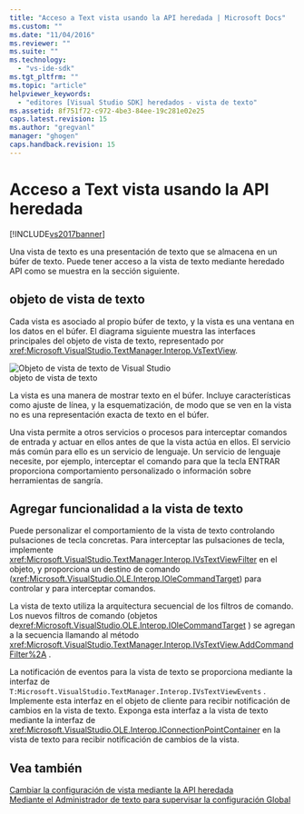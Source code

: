 ```yaml
---
title: "Acceso a Text vista usando la API heredada | Microsoft Docs"
ms.custom: ""
ms.date: "11/04/2016"
ms.reviewer: ""
ms.suite: ""
ms.technology: 
  - "vs-ide-sdk"
ms.tgt_pltfrm: ""
ms.topic: "article"
helpviewer_keywords: 
  - "editores [Visual Studio SDK] heredados - vista de texto"
ms.assetid: 8f751f72-c972-4be3-84ee-19c281e02e25
caps.latest.revision: 15
ms.author: "gregvanl"
manager: "ghogen"
caps.handback.revision: 15
---
```

# Acceso a Text vista usando la API heredada
[!INCLUDE[vs2017banner](../code-quality/includes/vs2017banner.md)]

Una vista de texto es una presentación de texto que se almacena en un búfer de texto.  Puede tener acceso a la vista de texto mediante heredado API como se muestra en la sección siguiente.  
  
## objeto de vista de texto  
 Cada vista es asociado al propio búfer de texto, y la vista es una ventana en los datos en el búfer.  El diagrama siguiente muestra las interfaces principales del objeto de vista de texto, representado por <xref:Microsoft.VisualStudio.TextManager.Interop.VsTextView>.  
  
 ![Objeto de vista de texto de Visual Studio](../extensibility/media/vstextview.png "vstextview")  
objeto de vista de texto  
  
 La vista es una manera de mostrar texto en el búfer.  Incluye características como ajuste de línea, y la esquematización, de modo que se ven en la vista no es una representación exacta de texto en el búfer.  
  
 Una vista permite a otros servicios o procesos para interceptar comandos de entrada y actuar en ellos antes de que la vista actúa en ellos.  El servicio más común para ello es un servicio de lenguaje.  Un servicio de lenguaje necesite, por ejemplo, interceptar el comando para que la tecla ENTRAR proporciona comportamiento personalizado o información sobre herramientas de sangría.  
  
## Agregar funcionalidad a la vista de texto  
 Puede personalizar el comportamiento de la vista de texto controlando pulsaciones de tecla concretas.  Para interceptar las pulsaciones de tecla, implemente <xref:Microsoft.VisualStudio.TextManager.Interop.IVsTextViewFilter> en el objeto, y proporciona un destino de comando \(<xref:Microsoft.VisualStudio.OLE.Interop.IOleCommandTarget>\) para controlar y para interceptar comandos.  
  
 La vista de texto utiliza la arquitectura secuencial de los filtros de comando.  Los nuevos filtros de comando \(objetos de<xref:Microsoft.VisualStudio.OLE.Interop.IOleCommandTarget> \) se agregan a la secuencia llamando al método <xref:Microsoft.VisualStudio.TextManager.Interop.IVsTextView.AddCommandFilter%2A> .  
  
 La notificación de eventos para la vista de texto se proporciona mediante la interfaz de `T:Microsoft.VisualStudio.TextManager.Interop.IVsTextViewEvents` .  Implemente esta interfaz en el objeto de cliente para recibir notificación de cambios en la vista de texto.  Exponga esta interfaz a la vista de texto mediante la interfaz de <xref:Microsoft.VisualStudio.OLE.Interop.IConnectionPointContainer> en la vista de texto para recibir notificación de cambios de la vista.  
  
## Vea también  
 [Cambiar la configuración de vista mediante la API heredada](../extensibility/changing-view-settings-by-using-the-legacy-api.md)   
 [Mediante el Administrador de texto para supervisar la configuración Global](../extensibility/using-the-text-manager-to-monitor-global-settings.md)